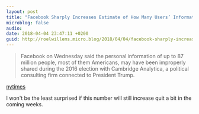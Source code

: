 ```yaml
---
layout: post
title: "Facebook Sharply Increases Estimate of How Many Users’ Information Was Harvested By Cambridge Analytica"
microblog: false
audio: 
date: 2018-04-04 23:47:11 +0200
guid: http://roelwillems.micro.blog/2018/04/04/facebook-sharply-increases.html
---
```

> Facebook on Wednesday said the personal information of up to 87 million people, most of them Americans, may have been improperly shared during the 2016 election with Cambridge Analytica, a political consulting firm connected to President Trump.

[nytimes](https://www.nytimes.com/2018/04/04/technology/mark-zuckerberg-testify-congress.html)

I won't be the least surprised if this number will still increase quit a bit in the coming weeks. 
